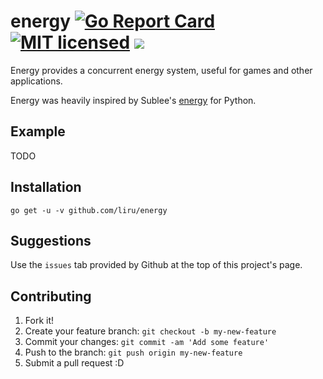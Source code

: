 # energy [![Go Report Card](https://goreportcard.com/badge/github.com/liru/energy)](https://goreportcard.com/report/github.com/liru/energy) [![MIT licensed](https://img.shields.io/badge/license-MIT-blue.svg)](https://raw.githubusercontent.com/liru/energy/master/LICENSE) [![](https://godoc.org/github.com/liru/energy?status.svg)](http://godoc.org/github.com/liru/energy)
Energy provides a concurrent energy system, useful for games and other applications. 

Energy was heavily inspired by Sublee's [energy](https://github.com/sublee/energy) for Python.

## Example

TODO

## Installation

`go get -u -v github.com/liru/energy`

## Suggestions

Use the `issues` tab provided by Github at the top of this project's page.

## Contributing

1. Fork it!
2. Create your feature branch: `git checkout -b my-new-feature`
3. Commit your changes: `git commit -am 'Add some feature'`
4. Push to the branch: `git push origin my-new-feature`
5. Submit a pull request :D
